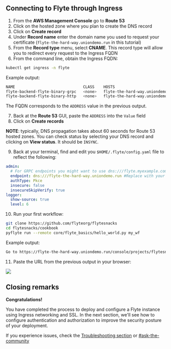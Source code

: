 ## Connecting to Flyte through Ingress

1. From the **AWS Management Console** go to **Route 53**
2. Click on the hosted zone where you plan to create the DNS record
3. Click on **Create record**
4. Under **Record name** enter the domain name you used to request your certificate (`flyte-the-hard-way.uniondemo.run` in this tutorial)
5. From the **Record type** menu, select **CNAME**. This record type will allow you to redirect every request to the Ingress FQDN
6. From the command line, obtain the Ingress FQDN:

```bash
kubectl get ingress -n flyte
```

Example output:

```bash
NAME                              CLASS    HOSTS                              ADDRESS                                                      PORTS   AGE
flyte-backend-flyte-binary-grpc   <none>   flyte-the-hard-way.uniondemo.run   k8s-flyte-7fbf3d130b-550555649.<AWS_REGION>.elb.amazonaws.com   80      3h8m
flyte-backend-flyte-binary-http   <none>   flyte-the-hard-way.uniondemo.run   k8s-flyte-7fbf3d130b-550555649.<AWS_REGION>.elb.amazonaws.com   80      3h8m
```

The FQDN corresponds to the `ADDRESS` value in the previous output.

7. Back at the **Route 53** GUI, paste the `ADDRESS` into the `Value` field
8. Click on **Create records**

**NOTE**: typically, DNS propagation takes about 60 seconds for Route 53 hosted zones. You can check status by selecting your DNS record and clicking on **View status**. It should be `INSYNC`.

9. Back at your terminal, find and edit you `$HOME/.flyte/config.yaml` file to reflect the following:

```yaml
admin:
  # For GRPC endpoints you might want to use dns:///flyte.myexample.com
  endpoint: dns:///flyte-the-hard-way.uniondemo.run #Replace with your domain name
  authType: Pkce
  insecure: false
  insecureSkipVerify: true
logger:
  show-source: true
  level: 6
```

10. Run your first workflow:

```bash
git clone https://github.com/flyteorg/flytesnacks
cd flytesnacks/cookbook
pyflyte run --remote core/flyte_basics/hello_world.py my_wf
```

Example output:

```bash
Go to https://flyte-the-hard-way.uniondemo.run/console/projects/flytesnacks/domains/development/executions/f7b562cecd41a44b4a17 to see execution in the console.
```

11. Paste the URL from the previous output in your browser:

![](../images/fthw-successful-execution.png)

## Closing remarks

**Congratulations!**

You have completed the process to deploy and configure a Flyte instance using Ingress networking and SSL. In the next section, we'll see how to configure authentication and authorization to improve the security posture of your deployment.

If you experience issues, check the [Troubleshooting section](https://docs.flyte.org/en/latest/community/troubleshoot.html) or [#ask-the-community](https://flyte-org.slack.com/archives/CP2HDHKE1)
